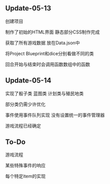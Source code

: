 ## Update-05-13

创建项目

制作了初始的HTML界面 静态部分CSS制作完成

获取了所有游戏数据 放在Data.json中

将Project Blueprint和dice分别看做不同的类

回合开始与结束时会调用函数数组中的函数

## Update-05-14

实现了骰子类 蓝图类 计划类与殖民地类

部分类仍需少许优化

事件使用事件队列实现 没有设置统一的事件管理器

游戏流程已经确定

## To-Do

游戏流程

某些特殊事件的响应

每个特定item的实现